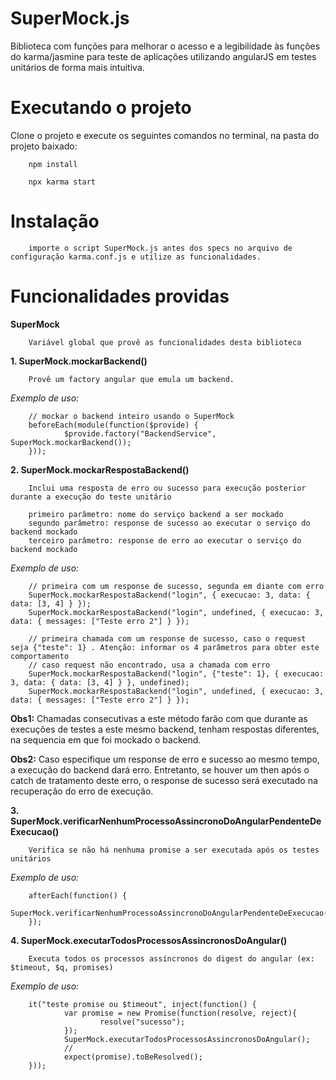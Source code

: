 # SuperMock.js
Biblioteca com funções para melhorar o acesso e a legibilidade às funções do karma/jasmine para teste de aplicações utilizando angularJS em testes unitários de forma mais intuitiva.

# Executando o projeto
Clone o projeto e execute os seguintes comandos no terminal, na pasta do projeto baixado:

        npm install
        
        npx karma start

# Instalação

        importe o script SuperMock.js antes dos specs no arquivo de configuração karma.conf.js e utilize as funcionalidades.
        
# Funcionalidades providas

**SuperMock**

        Variável global que provê as funcionalidades desta biblioteca

**1. SuperMock.mockarBackend()**

        Provê um factory angular que emula um backend.

*Exemplo de uso:*
        
        // mockar o backend inteiro usando o SuperMock
        beforeEach(module(function($provide) {
                $provide.factory("BackendService", SuperMock.mockarBackend());
        }));

**2. SuperMock.mockarRespostaBackend()**

        Inclui uma resposta de erro ou sucesso para execução posterior durante a execução do teste unitário
        
        primeiro parâmetro: nome do serviço backend a ser mockado
        segundo parâmetro: response de sucesso ao executar o serviço do backend mockado
        terceiro parâmetro: response de erro ao executar o serviço do backend mockado

*Exemplo de uso:*

        // primeira com um response de sucesso, segunda em diante com erro
        SuperMock.mockarRespostaBackend("login", { execucao: 3, data: { data: [3, 4] } });
        SuperMock.mockarRespostaBackend("login", undefined, { execucao: 3, data: { messages: ["Teste erro 2"] } });

        // primeira chamada com um response de sucesso, caso o request seja {"teste": 1} . Atenção: informar os 4 parâmetros para obter este comportamento
        // caso request não encontrado, usa a chamada com erro
        SuperMock.mockarRespostaBackend("login", {"teste": 1}, { execucao: 3, data: { data: [3, 4] } }, undefined);
        SuperMock.mockarRespostaBackend("login", undefined, { execucao: 3, data: { messages: ["Teste erro 2"] } });

**Obs1:** Chamadas consecutivas a este método farão com que durante as execuções de testes a este mesmo backend, tenham respostas diferentes, na sequencia em que foi mockado o backend. 

**Obs2:** Caso especifique um response de erro e sucesso ao mesmo tempo, a execução do backend dará erro. Entretanto, se houver um then após o catch de tratamento deste erro, o response de sucesso será executado na recuperação do erro de execução.


**3. SuperMock.verificarNenhumProcessoAssincronoDoAngularPendenteDeExecucao()**

        Verifica se não há nenhuma promise a ser executada após os testes unitários
        
*Exemplo de uso:*

        afterEach(function() {
                SuperMock.verificarNenhumProcessoAssincronoDoAngularPendenteDeExecucao();
        });
        

**4. SuperMock.executarTodosProcessosAssincronosDoAngular()**
        
        Executa todos os processos assíncronos do digest do angular (ex: $timeout, $q, promises)
        
*Exemplo de uso:*

        it("teste promise ou $timeout", inject(function() {
                var promise = new Promise(function(resolve, reject){
                        resolve("sucesso");
                });
                SuperMock.executarTodosProcessosAssincronosDoAngular();
                //
                expect(promise).toBeResolved();
        }));

